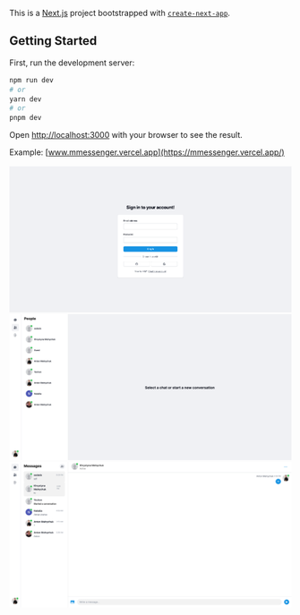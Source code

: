 This is a [Next.js](https://nextjs.org/) project bootstrapped with [`create-next-app`](https://github.com/vercel/next.js/tree/canary/packages/create-next-app).

## Getting Started

First, run the development server:

```bash
npm run dev
# or
yarn dev
# or
pnpm dev
```

Open [http://localhost:3000](http://localhost:3000) with your browser to see the result.

Example: [www.mmessenger.vercel.app](https://mmessenger.vercel.app/)
</br></br>
![screenshot #1](public/images/3.png)
![screenshot #2](public/images/1.png)
![screenshot #3](public/images/2.png)


